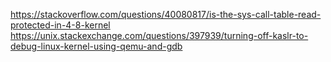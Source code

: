 https://stackoverflow.com/questions/40080817/is-the-sys-call-table-read-protected-in-4-8-kernel
https://unix.stackexchange.com/questions/397939/turning-off-kaslr-to-debug-linux-kernel-using-qemu-and-gdb
